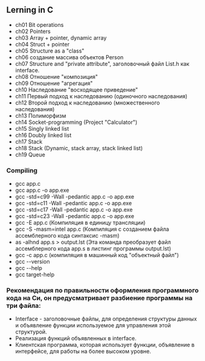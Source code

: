 
## Lerning in C

- ch01 Bit operations
- ch02 Pointers
- ch03 Array + pointer, dynamic array
- ch04 Struct + pointer
- ch05 Structure as a "class"
- ch06 создание массива объектов Person
- ch07 Structure and "private attribute", заголовочный файл List.h как interface.
- ch08 Отношение "композиция"
- ch09 Отношение "aгрегация"
- ch10 Наследование	"восходящее приведение"
- ch11 Первый подход к наследованию (одиночного наследования) 
- ch12 Второй подход к наследованию (множественного наследования)
- ch13 Полиморфизм
- ch14 Socket-programming (Project "Calculator")
- ch15 Singly linked list
- ch16 Doubly linked list
- ch17 Stack
- ch18 Stack (Dynamic, stack array, stack linked list)
- ch19 Queue

### Compiling

- gcc app.c
- gcc app.c -o app.exe
- gcc -std=c99 -Wall -pedantic app.c -o app.exe
- gcc -std=c11 -Wall -pedantic app.c -o app.exe
- gcc -std=c17 -Wall -pedantic app.c -o app.exe
- gcc -std=c23 -Wall -pedantic app.c -o app.exe
- gcc -E app.c (Компиляция в единицу трансляции)
- gcc -S -masm=intel app.c (Компиляция с созданием файла ассемблерного кода синтаксис -masm)
- as -alhnd app.s > output.lst (Эта команда преобразует файл ассемблерного кода app.s в листинг программы output.lst)
- gcc -c app.c (компиляция в машинный код "объектный файл")
- gcc --version
- gcc --help
- gcc target-help

### Рекомендация по правильности оформления программного кода на Cи, он предусматривает разбиение программы на три файла: 
- Interface - заголовочные файлы, для определения структуры данных и объявление функции используемое для управления этой структурой.
- Реализация функций объявленных в interface.
- Клиентская программа, которая использует функции, объявление в интерфейсе, для работы на более высоком уровне. 
